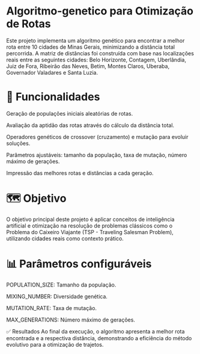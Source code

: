 # Algoritmo-genetico para Otimização de Rotas
Este projeto implementa um algoritmo genético para encontrar a melhor rota entre 10 cidades de Minas Gerais, minimizando a distância total percorrida. A matriz de distâncias foi construída com base nas localizações reais entre as seguintes cidades:
Belo Horizonte, Contagem, Uberlândia, Juiz de Fora, Ribeirão das Neves, Betim, Montes Claros, Uberaba, Governador Valadares e Santa Luzia.

# 🚀 Funcionalidades
Geração de populações iniciais aleatórias de rotas.

Avaliação da aptidão das rotas através do cálculo da distância total.

Operadores genéticos de crossover (cruzamento) e mutação para evoluir soluções.

Parâmetros ajustáveis: tamanho da população, taxa de mutação, número máximo de gerações.

Impressão das melhores rotas e distâncias a cada geração.

# 🗺️ Objetivo
O objetivo principal deste projeto é aplicar conceitos de inteligência artificial e otimização na resolução de problemas clássicos como o Problema do Caixeiro Viajante (TSP - Traveling Salesman Problem), utilizando cidades reais como contexto prático.

# 📊 Parâmetros configuráveis
POPULATION_SIZE: Tamanho da população.

MIXING_NUMBER: Diversidade genética.

MUTATION_RATE: Taxa de mutação.

MAX_GENERATIONS: Número máximo de gerações.

✅ Resultados
Ao final da execução, o algoritmo apresenta a melhor rota encontrada e a respectiva distância, demonstrando a eficiência do método evolutivo para a otimização de trajetos.

